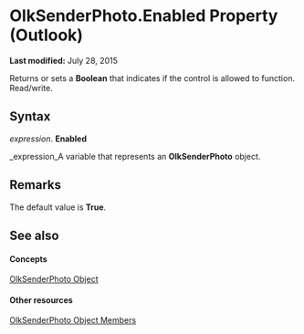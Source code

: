 
# OlkSenderPhoto.Enabled Property (Outlook)

 **Last modified:** July 28, 2015

Returns or sets a  **Boolean** that indicates if the control is allowed to function. Read/write.

## Syntax

 _expression_. **Enabled**

 _expression_A variable that represents an  **OlkSenderPhoto** object.


## Remarks

The default value is  **True**.


## See also


#### Concepts


 [OlkSenderPhoto Object](07934c3a-404c-7f99-49a8-540701d31cef.md)
#### Other resources


 [OlkSenderPhoto Object Members](7f3c23d6-633b-c250-79d0-9f06fd37c17a.md)
